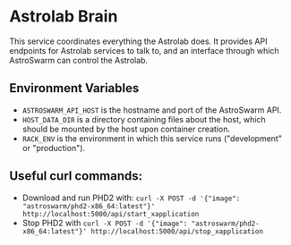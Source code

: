 # Astrolab Brain

This service coordinates everything the Astrolab does. It provides API endpoints for Astrolab services to talk to, and an interface through which AstroSwarm can control the Astrolab.

## Environment Variables

* `ASTROSWARM_API_HOST` is the hostname and port of the AstroSwarm API.
* `HOST_DATA_DIR` is a directory containing files about the host, which should be mounted by the host upon container creation.
* `RACK_ENV` is the environment in which this service runs ("development" or "production").

## Useful curl commands:

* Download and run PHD2 with: `curl -X POST -d '{"image": "astroswarm/phd2-x86_64:latest"}' http://localhost:5000/api/start_xapplication`
* Stop PHD2 with `curl -X POST -d '{"image": "astroswarm/phd2-x86_64:latest"}' http://localhost:5000/api/stop_xapplication`